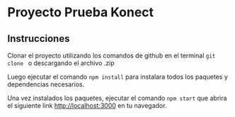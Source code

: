 # Proyecto Prueba Konect

## Instrucciones

Clonar el proyecto utilizando los comandos de github en el terminal `git clone ` o descargando el archivo .zip


Luego ejecutar el comando `npm install` para instalara todos los paquetes y dependencias necesarios.

Una vez instalados los paquetes, ejecutar el comando `npm start` que abrira el siguiente link [http://localhost:3000](http://localhost:3000) en tu navegador.
